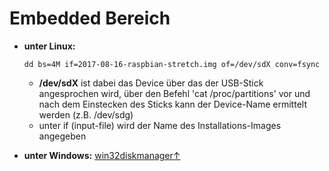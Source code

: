 # Embedded Bereich

* **unter Linux:**

  ```text
  dd bs=4M if=2017-08-16-raspbian-stretch.img of=/dev/sdX conv=fsync
  ```

  * **/dev/sdX** ist dabei das Device über das der USB-Stick angesprochen wird, über den Befehl 'cat /proc/partitions' vor und nach dem Einstecken des Sticks kann der Device-Name ermittelt werden \(z.B. /dev/sdg\)
  * unter if \(input-file\) wird der Name des Installations-Images angegeben

* **unter Windows:**  [win32diskmanager↑](https://sourceforge.net/projects/win32diskimager/)

